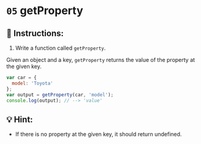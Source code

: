 # `05` getProperty

## 📝 Instructions: 

1. Write a function called `getProperty`.

Given an object and a key, `getProperty` returns the value of the property at the given key. 

```Javascript
var car = {
  model: 'Toyota'
};
var output = getProperty(car, 'model');
console.log(output); // --> 'value'
```

## 💡 Hint:

+ If there is no property at the given key, it should return undefined.
